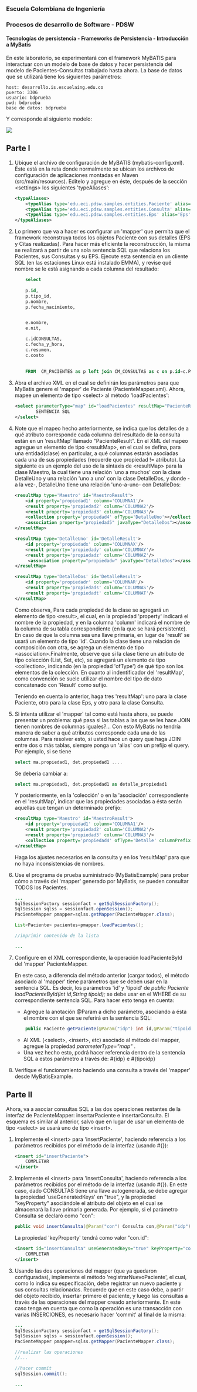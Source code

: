 ### Escuela Colombiana de Ingeniería
### Procesos de desarrollo de Software - PDSW
#### Tecnologías de persistencia - Frameworks de Persistencia - Introducción a MyBatis


En este laboratorio, se experimentará con el framework MyBATIS para interactuar con un modelo de base de datos y hacer persistencia del modelo de Pacientes-Consultas trabajado hasta ahora. La base de datos que se utilizará tiene los siguientes parámetros:

	host: desarrollo.is.escuelaing.edu.co
	puerto: 3306
	usuario: bdprueba
	pwd: bdprueba
	base de datos: bdprueba

Y corresponde al siguiente modelo:

![](img/PACIENTES_CONSULTAS.png)


## Parte I



1. Ubique el archivo de configuración de MyBATIS (mybatis-config.xml). Éste está en la ruta donde normalmente se ubican los archivos de configuración de aplicaciones montadas en Maven (src/main/resources). Edítelo y agregue en éste, después de la sección &lt;settings&gt; los siguientes 'typeAliases':

	```xml
    <typeAliases>
        <typeAlias type='edu.eci.pdsw.samples.entities.Paciente' alias='Paciente'/>
        <typeAlias type='edu.eci.pdsw.samples.entities.Consulta' alias='Consulta'/>
        <typeAlias type='edu.eci.pdsw.samples.entities.Eps' alias='Eps'/>
    </typeAliases>
	```


3. Lo primero que va a hacer es configurar un 'mapper' que permita que el framework reconstruya todos los objetos Paciente con sus detalles (EPS y Citas realizadas). Para hacer más eficiente la reconstrucción, la misma se realizará a partir de una sola sentencia SQL que relaciona los Pacientes, sus Consultas y su EPS. Ejecute esta sentencia en un cliente SQL (en las estaciones Linux está instalado EMMA), y revise qué nombre se le está asignando a cada columna del resultado:

	```sql
        select
        
        p.id,
        p.tipo_id,
        p.nombre,
        p.fecha_nacimiento,

	
        e.nombre,
        e.nit,

        c.idCONSULTAS,
        c.fecha_y_hora,
        c.resumen,
        c.costo
  
        
        FROM  CM_PACIENTES as p left join CM_CONSULTAS as c on p.id=c.PACIENTES_id left join CM_EPS as e on p.eps_nit=e.nit
	```


4. Abra el archivo XML en el cual se definirán los parámetros para que MyBatis genere el 'mapper' de Paciente (PacienteMapper.xml). Ahora, mapee un elemento de tipo \<select> al método 'loadPacientes':

	```xml
   <select parameterType="map" id="loadPacientes" resultMap="PacienteResult">
   			SENTENCIA SQL
	</select>
	```


5. Note que el mapeo hecho anteriormente, se indica que los detalles de a qué atributo corresponde cada columna del resultado de la consulta están en un 'resultMap' llamado "PacienteResult". En el XML del mapeo agregue un elemento de tipo &lt;resultMap&gt;, en el cual se defina, para una entidad(clase) en particular, a qué columnas estarán asociadas cada una de sus propiedades (recuerde que propiedad != atributo). La siguiente es un ejemplo del uso de la sintaxis de &lt;resultMap&gt; para la clase Maestro, la cual tiene una relación 'uno a muchos' con la clase DetalleUno y una relación 'uno a uno' con la clase DetalleDos, y donde -a la vez-, DetalleUno tiene una relación 'uno-a-uno- con DetalleDos:

	```xml
    <resultMap type='Maestro' id='MaestroResult'>
        <id property='propiedad1' column='COLUMNA1'/>
        <result property='propiedad2' column='COLUMNA2'/>
        <result property='propiedad3' column='COLUMNA3'/>  
        <collection property='propiedad4' ofType='DetalleUno'></collection>
		<association property="propiedad5" javaType="DetalleDos"></association>      
    </resultMap>

    <resultMap type='DetalleUno' id='DetalleResult'>
        <id property='propiedadx' column='COLUMNAX'/>
        <result property='propiedady' column='COLUMNAY'/>
        <result property='propiedadz' column='COLUMNAZ'/> 
		 <association property="propiedadw" javaType="DetalleDos"></association>      
    </resultMap>
    
    <resultMap type='DetalleDos' id='DetalleResult'>
        <id property='propiedadr' column='COLUMNAR'/>
        <result property='propiedads' column='COLUMNAS'/>
        <result property='propiedadt' column='COLUMNAT'/>        
    </resultMap>

	```

	Como observa, Para cada propiedad de la clase se agregará un elemento de tipo &lt;result&gt;, el cual, en la propiedad 'property' indicará el nombre de la propiedad, y en la columna 'column' indicará el nombre de la columna de su tabla correspondiente (en la que se hará persistente). En caso de que la columna sea una llave primaria, en lugar de 'result' se usará un elemento de tipo 'id'. Cuando la clase tiene una relación de composición con otra, se agrega un elemento de tipo &lt;association&gt;.Finalmente, observe que si la clase tiene un atributo de tipo colección (List, Set, etc), se agregará un elemento de tipo &lt;collection&gt;, indicando (en la propiedad 'ofType') de qué tipo son los elementos de la colección. En cuanto al indentificador del 'resultMap', como convención se suele utilizar el nombre del tipo de dato concatenado con 'Result' como sufijo.
	
	Teniendo en cuenta lo anterior, haga tres 'resultMap': uno para la clase Paciente, otro para la clase Eps, y otro para la clase Consulta.


7. Si intenta utilizar el 'mapper' tal como está hasta ahora, se puede presentar un problema: qué pasa si las tablas a las que se les hace JOIN tienen nombres de columnas iguales?... Con esto MyBatis no tendría manera de saber a qué atributos corresponde cada una de las columnas. Para resolver esto, si usted hace un query que haga JOIN entre dos o más tablas, siempre ponga un 'alias' con un prefijo el query. Por ejemplo, si se tiene

	```sql	
	select ma.propiedad1, det.propiedad1 ....
	```	

	Se debería cambiar a:

	```sql		
	select ma.propiedad1, det.propiedad1 as detalle_propiedad1
	```

	Y posteriormente, en la 'colección' o en la 'asociación' correspondiente en el 'resultMap', indicar que las propiedades asociadas a ésta serán aquellas que tengan un determinado prefijo:


	```xml
    <resultMap type='Maestro' id='MaestroResult'>
        <id property='propiedad1' column='COLUMNA1'/>
        <result property='propiedad2' column='COLUMNA2'/>
        <result property='propiedad3' column='COLUMNA3'/>        
        <collection property='propiedad4' ofType='Detalle' columnPrefix='detalle_'></collection>
    </resultMap>
	```
	Haga los ajustes necesarios en la consulta y en los 'resultMap' para que no haya inconsistencias de nombres.


8. Use el programa de prueba suministrado (MyBatisExample) para probar cómo a través del 'mapper' generado por MyBatis, se pueden consultar TODOS los Pacientes. 

	```java	
	...
	SqlSessionFactory sessionfact = getSqlSessionFactory();
	SqlSession sqlss = sessionfact.openSession();
	PacienteMapper pmapper=sqlss.getMapper(PacienteMapper.class);
	
	List<Paciente> pacientes=pmapper.loadPacientes();

	//imprimir contenido de la lista

	...
	```

9. Configure en el XML correspondiente, la operación loadPacienteById del 'mapper' PacienteMapper.

	En este caso, a diferencia del método anterior (cargar todos), el método asociado al 'mapper' tiene parámetros que se deben usar en la sentencia SQL. Es decir, los parámetros 'id' y 'tipoid' de  _public Paciente loadPacienteById(int id,String tipoid);_ se debe usar en el WHERE de su correspondiente sentencia SQL. Para hacer esto tenga en cuenta:

	* Agregue la anotación @Param a dicho parámetro, asociando a ésta el nombre con el que se referirá en la sentencia SQL:

	```java
		public Paciente getPaciente(@Param("idp") int id,@Param("tipoidp") String tipoid);
	```

	* Al XML (\<select>, \<insert>, etc) asociado al método del mapper, agregue la propiedad _parameterType="map"_ .
	* Una vez hecho esto, podrá hacer referencia dentro de la sentencia SQL a estos parámetro a través de: #{idp} e #{tipoidp}

2. Verifique el funcionamiento haciendo una consulta a través del 'mapper' desde MyBatisExample.

## Parte II

Ahora, va a asociar consultas SQL a las dos operaciones restantes de la interfaz de PacienteMapper: insertarPaciente e insertarConsulta. El esquema es similar al anterior, salvo que en lugar de usar un elemento de tipo &lt;select&gt; se usará uno de tipo &lt;insert&gt;. 

1. Implemente el &lt;insert&gt; para 'insertPaciente', haciendo referencia a los parámetros recibidos por el método de la interfaz (usando #{}):

	```xml
    <insert id="insertPaciente">
		COMPLETAR
    </insert>
	```

2. Implemente el &lt;insert&gt; para 'insertConsulta', haciendo referencia a los parámetros recibidos por el método de la interfaz (usando #{}). En este caso, dado CONSULTAS tiene una llave autogenerada, se debe agregar la propiedad 'useGeneratedKeys' en "true", y la propiedad "keyProperty" asociándole el atributo del objeto en el cual se almacenará la llave primaria generada. Por ejemplo, si el parámetro Consulta se declaró como "con":   

	```java
    public void insertConsulta(@Param("con") Consulta con,@Param("idp") int idPaciente,@Param("tipoidp") String tipoid,@Param("costoc") int costoconsulta);
	```

	La propiedad 'keyProperty' tendrá como valor "con.id":
	
	```xml
    <insert id="insertConsulta" useGeneratedKeys="true" keyProperty="con.id">
    	COMPLETAR
    </insert>
	```
    
3. Usando las dos operaciones del mapper (que ya quedaron configuradas), implemente el método 'registrarNuevoPaciente', el cual, como lo indica su especificación, debe registrar un nuevo paciente y sus consultas relacionadas. Recuerde que en este caso debe, a partir del objeto recibido, insertar primero el paciente, y luego las consultas a través de las operaciones del mapper creado anteriormente.
En este caso tenga en cuenta que como la operación es una transacción con varias INSERCIONES, es necesario hacer 'commit' al final de la misma:

	```java	
	...
	SqlSessionFactory sessionfact = getSqlSessionFactory();
	SqlSession sqlss = sessionfact.openSession();
	PacienteMapper pmapper=sqlss.getMapper(PacienteMapper.class);
	
	//realizar las operaciones
	//...

	//hacer commit
	sqlSession.commit();	
	
	...
	```



    